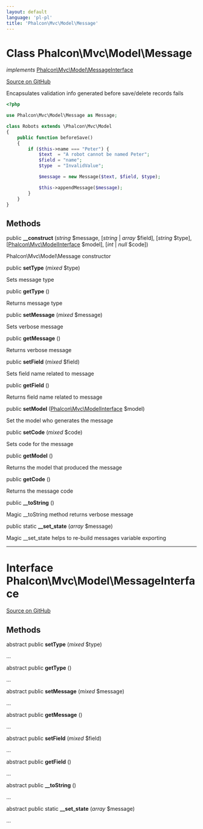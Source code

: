 ```yaml
---
layout: default
language: 'pl-pl'
title: 'Phalcon\Mvc\Model\Message'
---
```

# Class **Phalcon\Mvc\Model\Message**

*implements* [Phalcon\Mvc\Model\MessageInterface](/3.4/en/api/Phalcon_Mvc_Model_MessageInterface)

<a href="https://github.com/phalcon/cphalcon/tree/v3.4.0/phalcon/mvc/model/message.zep" class="btn btn-default btn-sm">Source on GitHub</a>

Encapsulates validation info generated before save/delete records fails

```php
<?php

use Phalcon\Mvc\Model\Message as Message;

class Robots extends \Phalcon\Mvc\Model
{
    public function beforeSave()
    {
        if ($this->name === "Peter") {
            $text  = "A robot cannot be named Peter";
            $field = "name";
            $type  = "InvalidValue";

            $message = new Message($text, $field, $type);

            $this->appendMessage($message);
        }
    }
}

```


## Methods
public  **__construct** (*string* $message, [*string* | *array* $field], [*string* $type], [[Phalcon\Mvc\ModelInterface](/3.4/en/api/Phalcon_Mvc_ModelInterface) $model], [*int* | *null* $code])

Phalcon\Mvc\Model\Message constructor



public  **setType** (*mixed* $type)

Sets message type



public  **getType** ()

Returns message type



public  **setMessage** (*mixed* $message)

Sets verbose message



public  **getMessage** ()

Returns verbose message



public  **setField** (*mixed* $field)

Sets field name related to message



public  **getField** ()

Returns field name related to message



public  **setModel** ([Phalcon\Mvc\ModelInterface](/3.4/en/api/Phalcon_Mvc_ModelInterface) $model)

Set the model who generates the message



public  **setCode** (*mixed* $code)

Sets code for the message



public  **getModel** ()

Returns the model that produced the message



public  **getCode** ()

Returns the message code



public  **__toString** ()

Magic __toString method returns verbose message



public static  **__set_state** (*array* $message)

Magic __set_state helps to re-build messages variable exporting




<hr>

# Interface **Phalcon\Mvc\Model\MessageInterface**

<a href="https://github.com/phalcon/cphalcon/tree/v3.4.0/phalcon/mvc/model/messageinterface.zep" class="btn btn-default btn-sm">Source on GitHub</a>

## Methods
abstract public  **setType** (*mixed* $type)

...


abstract public  **getType** ()

...


abstract public  **setMessage** (*mixed* $message)

...


abstract public  **getMessage** ()

...


abstract public  **setField** (*mixed* $field)

...


abstract public  **getField** ()

...


abstract public  **__toString** ()

...


abstract public static  **__set_state** (*array* $message)

...
